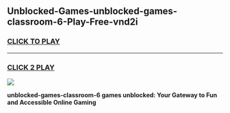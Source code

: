 
## Unblocked-Games-unblocked-games-classroom-6-Play-Free-vnd2i
<h3>
<a href="https://premium76.site?title=unblocked-games-classroom-6&ref=23A">CLICK TO PLAY</a></h3>
<hr>

<h3>
<a href="https://premium76.site?title=unblocked-games-classroom-6&ref=23A">CLICK 2 PLAY</a>
  
</h3>

<a href="https://premium76.site?title=unblocked-games-classroom-6&ref=23A"><img src="https://clearcache.store/games.png"></a>


**unblocked-games-classroom-6 games unblocked: Your Gateway to Fun and Accessible Online Gaming**
